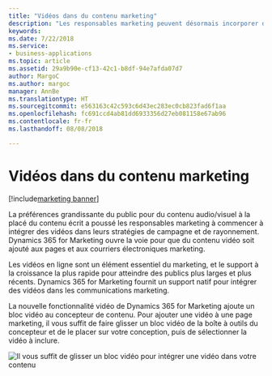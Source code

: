 ```yaml
---
title: "Vidéos dans du contenu marketing"
description: "Les responsables marketing peuvent désormais incorporer des vidéos dans des messages électroniques ou des pages marketing."
keywords: 
ms.date: 7/22/2018
ms.service:
- business-applications
ms.topic: article
ms.assetid: 29a9b90e-cf13-42c1-b8df-94e7afda07d7
author: MargoC
ms.author: margoc
manager: AnnBe
ms.translationtype: HT
ms.sourcegitcommit: e563163c42c593c6d43ec283ec0cb823fad6f1aa
ms.openlocfilehash: fc691ccd4ab81dd6933356d27eb081158e67ab96
ms.contentlocale: fr-fr
ms.lasthandoff: 08/08/2018

---
```


# <a name="videos-in-marketing-content"></a>Vidéos dans du contenu marketing

[!include[marketing banner](../../includes/marketing.md)]



La préférences grandissante du public pour du contenu audio/visuel à la placé du contenu écrit a poussé les responsables marketing à commencer à intégrer des vidéos dans leurs stratégies de campagne et de rayonnement. Dynamics 365 for Marketing ouvre la voie pour que du contenu vidéo soit ajouté aux pages et aux courriers électroniques marketing.

Les vidéos en ligne sont un élément essentiel du marketing, et le support à la croissance la plus rapide pour atteindre des publics plus larges et plus récents. Dynamics 365 for Marketing fournit un support natif pour intégrer des vidéos dans les communications marketing.

La nouvelle fonctionnalité vidéo de Dynamics 365 for Marketing ajoute un bloc vidéo au concepteur de contenu. Pour ajouter une vidéo à une page marketing, il vous suffit de faire glisser un bloc vidéo de la boîte à outils du concepteur et de le placer sur votre conception, puis de sélectionner la vidéo à inclure.

![Il vous suffit de glisser un bloc vidéo pour intégrer une vidéo dans votre contenu](media/VideoMarketing.png "Il vous suffit de glisser un bloc vidéo pour intégrer une vidéo dans votre contenu")

<!--
### Who uses this feature
Marketers, marketing managers, and content designers
### Setup required
Administrators can easily set up and configure the feature in the app settings.
-->

